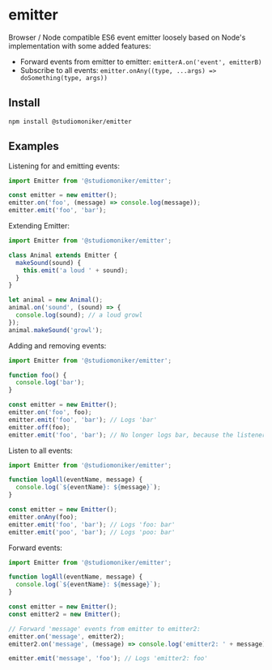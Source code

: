 # emitter

Browser / Node compatible ES6 event emitter loosely based on Node's implementation with some added features:

- Forward events from emitter to emitter: `emitterA.on('event', emitterB)`
- Subscribe to all events: `emitter.onAny((type, ...args) => doSomething(type, args))`

## Install ##

```
npm install @studiomoniker/emitter
```

## Examples ##

Listening for and emitting events:
```javascript
import Emitter from '@studiomoniker/emitter';

const emitter = new emitter();
emitter.on('foo', (message) => console.log(message));
emitter.emit('foo', 'bar');
```

Extending Emitter:
```javascript
import Emitter from '@studiomoniker/emitter';

class Animal extends Emitter {
  makeSound(sound) {
    this.emit('a loud ' + sound);
  }
}

let animal = new Animal();
animal.on('sound', (sound) => {
  console.log(sound); // a loud growl
});
animal.makeSound('growl');
```

Adding and removing events:
```javascript
import Emitter from '@studiomoniker/emitter';

function foo() {
  console.log('bar');
}

const emitter = new Emitter();
emitter.on('foo', foo);
emitter.emit('foo', 'bar'); // Logs 'bar'
emitter.off(foo);
emitter.emit('foo', 'bar'); // No longer logs bar, because the listener was removed
```

Listen to all events:
```javascript
import Emitter from '@studiomoniker/emitter';

function logAll(eventName, message) {
  console.log(`${eventName}: ${message}`);
}

const emitter = new Emitter();
emitter.onAny(foo);
emitter.emit('foo', 'bar'); // Logs 'foo: bar'
emitter.emit('poo', 'bar'); // Logs 'poo: bar'
```

Forward events:
```javascript
import Emitter from '@studiomoniker/emitter';

function logAll(eventName, message) {
  console.log(`${eventName}: ${message}`);
}

const emitter = new Emitter();
const emitter2 = new Emitter();

// Forward 'message' events from emitter to emitter2:
emitter.on('message', emitter2);
emitter2.on('message', (message) => console.log('emitter2: ' + message));

emitter.emit('message', 'foo'); // Logs 'emitter2: foo'
```
